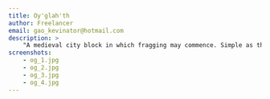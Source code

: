 ```yaml
---
title: Oy'glah'th
author: Freelancer
email: gao_kevinator@hotmail.com
description: >
    "A medieval city block in which fragging may commence. Simple as that."
screenshots:
    - og_1.jpg
    - og_2.jpg
    - og_3.jpg
    - og_4.jpg
---
```

